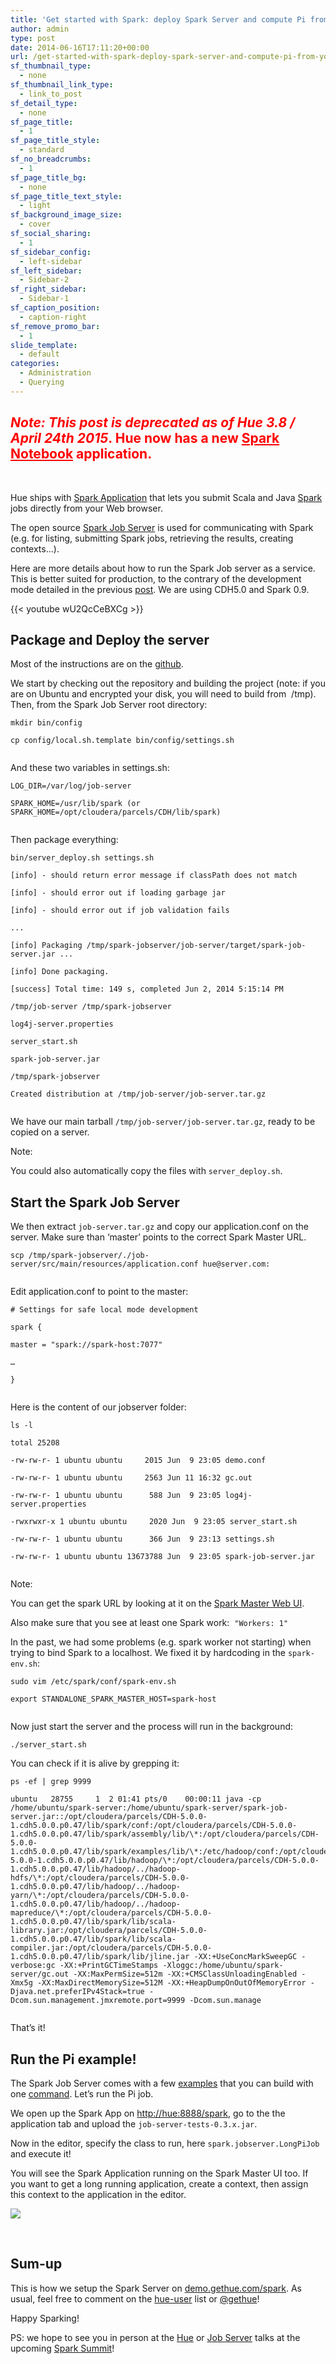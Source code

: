 ```yaml
---
title: 'Get started with Spark: deploy Spark Server and compute Pi from your Web Browser'
author: admin
type: post
date: 2014-06-16T17:11:20+00:00
url: /get-started-with-spark-deploy-spark-server-and-compute-pi-from-your-web-browser/
sf_thumbnail_type:
  - none
sf_thumbnail_link_type:
  - link_to_post
sf_detail_type:
  - none
sf_page_title:
  - 1
sf_page_title_style:
  - standard
sf_no_breadcrumbs:
  - 1
sf_page_title_bg:
  - none
sf_page_title_text_style:
  - light
sf_background_image_size:
  - cover
sf_social_sharing:
  - 1
sf_sidebar_config:
  - left-sidebar
sf_left_sidebar:
  - Sidebar-2
sf_right_sidebar:
  - Sidebar-1
sf_caption_position:
  - caption-right
sf_remove_promo_bar:
  - 1
slide_template:
  - default
categories:
  - Administration
  - Querying
---
```


## <span style="color: #ff0000;"><em>Note:</em> <em>This post is deprecated as of Hue 3.8 / April 24th 2015</em>. Hue now has a new <a style="color: #ff0000;" href="https://gethue.com/new-notebook-application-for-spark-sql/" target="_blank" rel="noopener noreferrer">Spark Notebook</a> application.</span>

&nbsp;

Hue ships with [Spark Application][1] that lets you submit Scala and Java [Spark][2] jobs directly from your Web browser.

The open source [Spark Job Server][3] is used for communicating with Spark (e.g. for listing, submitting Spark jobs, retrieving the results, creating contexts...).

Here are more details about how to run the Spark Job server as a service. This is better suited for production, to the contrary of the development mode detailed in the previous [post][1]. We are using CDH5.0 and Spark 0.9.

{{< youtube wU2QcCeBXCg >}}

## Package and Deploy the server

Most of the instructions are on the [github][4].

We start by checking out the repository and building the project (note: if you are on Ubuntu and encrypted your disk, you will need to build from  /tmp). Then, from the Spark Job Server root directory:

<pre><code class="bash">mkdir bin/config

cp config/local.sh.template bin/config/settings.sh

</code></pre>

And these two variables in settings.sh:

<pre><code class="bash">LOG_DIR=/var/log/job-server

SPARK_HOME=/usr/lib/spark (or SPARK_HOME=/opt/cloudera/parcels/CDH/lib/spark)

</code></pre>

Then package everything:

<pre><code class="bash">bin/server_deploy.sh settings.sh

[info] - should return error message if classPath does not match

[info] - should error out if loading garbage jar

[info] - should error out if job validation fails

...

[info] Packaging /tmp/spark-jobserver/job-server/target/spark-job-server.jar ...

[info] Done packaging.

[success] Total time: 149 s, completed Jun 2, 2014 5:15:14 PM

/tmp/job-server /tmp/spark-jobserver

log4j-server.properties

server_start.sh

spark-job-server.jar

/tmp/spark-jobserver

Created distribution at /tmp/job-server/job-server.tar.gz

</code></pre>

We have our main tarball `/tmp/job-server/job-server.tar.gz`, ready to be copied on a server.

Note:

You could also automatically copy the files with `server_deploy.sh`.

## Start the Spark Job Server

We then extract `job-server.tar.gz` and copy our application.conf on the server. Make sure than ‘master’ points to the correct Spark Master URL.

<!--email_off-->

<pre><code class="bash">scp /tmp/spark-jobserver/./job-server/src/main/resources/application.conf hue@server.com:

</code></pre>

<!--/email_off-->

Edit application.conf to point to the master:

<pre><code class="bash"># Settings for safe local mode development

spark {

master = "spark://spark-host:7077"

…

}

</code></pre>

Here is the content of our jobserver folder:

<pre><code class="bash">ls -l

total 25208

-rw-rw-r- 1 ubuntu ubuntu     2015 Jun  9 23:05 demo.conf

-rw-rw-r- 1 ubuntu ubuntu     2563 Jun 11 16:32 gc.out

-rw-rw-r- 1 ubuntu ubuntu      588 Jun  9 23:05 log4j-server.properties

-rwxrwxr-x 1 ubuntu ubuntu     2020 Jun  9 23:05 server_start.sh

-rw-rw-r- 1 ubuntu ubuntu      366 Jun  9 23:13 settings.sh

-rw-rw-r- 1 ubuntu ubuntu 13673788 Jun  9 23:05 spark-job-server.jar

</code></pre>

Note:

You can get the spark URL by looking at it on the [Spark Master Web UI][5].

Also make sure that you see at least one Spark work:  `"Workers: 1"`

In the past, we had some problems (e.g. spark worker not starting) when trying to bind Spark to a localhost. We fixed it by hardcoding in the `spark-env.sh`:

<pre><code class="bash">sudo vim /etc/spark/conf/spark-env.sh

export STANDALONE_SPARK_MASTER_HOST=spark-host

</code></pre>

Now just start the server and the process will run in the background:

<pre><code class="bash">./server_start.sh</code></pre>

You can check if it is alive by grepping it:

<pre><code class="bash">ps -ef | grep 9999

ubuntu   28755     1  2 01:41 pts/0    00:00:11 java -cp /home/ubuntu/spark-server:/home/ubuntu/spark-server/spark-job-server.jar::/opt/cloudera/parcels/CDH-5.0.0-1.cdh5.0.0.p0.47/lib/spark/conf:/opt/cloudera/parcels/CDH-5.0.0-1.cdh5.0.0.p0.47/lib/spark/assembly/lib/\*:/opt/cloudera/parcels/CDH-5.0.0-1.cdh5.0.0.p0.47/lib/spark/examples/lib/\*:/etc/hadoop/conf:/opt/cloudera/parcels/CDH-5.0.0-1.cdh5.0.0.p0.47/lib/hadoop/\*:/opt/cloudera/parcels/CDH-5.0.0-1.cdh5.0.0.p0.47/lib/hadoop/../hadoop-hdfs/\*:/opt/cloudera/parcels/CDH-5.0.0-1.cdh5.0.0.p0.47/lib/hadoop/../hadoop-yarn/\*:/opt/cloudera/parcels/CDH-5.0.0-1.cdh5.0.0.p0.47/lib/hadoop/../hadoop-mapreduce/\*:/opt/cloudera/parcels/CDH-5.0.0-1.cdh5.0.0.p0.47/lib/spark/lib/scala-library.jar:/opt/cloudera/parcels/CDH-5.0.0-1.cdh5.0.0.p0.47/lib/spark/lib/scala-compiler.jar:/opt/cloudera/parcels/CDH-5.0.0-1.cdh5.0.0.p0.47/lib/spark/lib/jline.jar -XX:+UseConcMarkSweepGC -verbose:gc -XX:+PrintGCTimeStamps -Xloggc:/home/ubuntu/spark-server/gc.out -XX:MaxPermSize=512m -XX:+CMSClassUnloadingEnabled -Xmx5g -XX:MaxDirectMemorySize=512M -XX:+HeapDumpOnOutOfMemoryError -Djava.net.preferIPv4Stack=true -Dcom.sun.management.jmxremote.port=9999 -Dcom.sun.manage

</code></pre>

That’s it!

## Run the Pi example!

The Spark Job Server comes with a few [examples][6] that you can build with one [command][7]. Let’s run the Pi job.

We open up the Spark App on <http://hue:8888/spark>, go to the the application tab and upload the `job-server-tests-0.3.x.jar`.

Now in the editor, specify the class to run, here `spark.jobserver.LongPiJob` and execute it!

You will see the Spark Application running on the Spark Master UI too. If you want to get a long running application, create a context, then assign this context to the application in the editor.

[<img class="aligncenter  wp-image-1456" src="https://cdn.gethue.com/uploads/2014/06/spark-master-ui.png" />][8]

&nbsp;

## Sum-up

This is how we setup the Spark Server on [demo.gethue.com/spark][9]. As usual, feel free to comment on the [hue-user][10] list or [@gethue][11]!

Happy Sparking!

PS: we hope to see you in person at the [Hue][12] or [Job Server][13] talks at the upcoming [Spark Summit][14]!

[1]: https://gethue.com/a-new-spark-web-ui-spark-app/
[2]: http://spark.apache.org/
[3]: https://github.com/ooyala/spark-jobserver
[4]: https://github.com/ooyala/spark-jobserver#deployment
[5]: http://localhost:8080/
[6]: https://github.com/ooyala/spark-jobserver/tree/master/job-server-tests/src/spark.jobserver
[7]: https://github.com/ooyala/spark-jobserver#wordcountexample-walk-through
[8]: https://cdn.gethue.com/uploads/2014/06/spark-master-ui.png
[9]: http://demo.gethue.com/spark/
[10]: http://groups.google.com/a/cloudera.org/group/hue-user
[11]: https://twitter.com/gethue
[12]: https://spark-summit.org/2014/talk/a-web-application-for-interactive-data-analysis-with-spark
[13]: https://spark-summit.org/2014/talk/spark-job-server-easy-spark-job-management
[14]: http://spark-summit.org/2014
